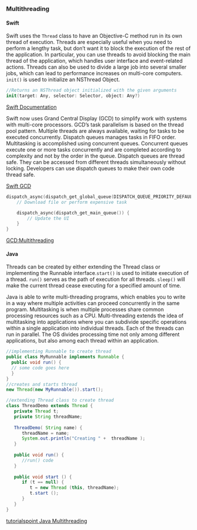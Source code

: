 ### Multithreading
#### Swift

Swift uses the `Thread` class to  have an Objective-C method run in its own thread of execution. Threads are especially useful when you need to perform a lengthy task, but don’t want it to block the execution of the rest of the application. In particular, you can use threads to avoid blocking the main thread of the application, which handles user interface and event-related actions. Threads can also be used to divide a large job into several smaller jobs, which can lead to performance increases on multi-core computers. `init()` is used to initialize an NSThread Object.

```swift
//Returns an NSThread object initialized with the given arguments
init(target: Any, selector: Selector, object: Any?)

```
[Swift Documentation](https://developer.apple.com/documentation/foundation/thread)

Swift now uses Grand Central Display (GCD) to simplify work with systems with multi-core processors. GCD’s task parallelism is based on the thread pool pattern. Multiple threads are always available, waiting for tasks to be executed concurrently. Dispatch queues manages tasks in FIFO order. Multitasking is accomplished using concurrent queues. Concurrent queues execute one or more tasks concurrently and are completed according to complexity and not by the order in the queue. Dispatch queues are thread safe. They can be accessed from different threads simultaneously without locking. Developers can use dispatch queues to make their own code thread safe.

[Swift GCD](https://medium.com/modernnerd-code/grand-central-dispatch-crash-course-for-swift-3-8bf2652c1cb8)

```swift
dispatch_async(dispatch_get_global_queue(DISPATCH_QUEUE_PRIORITY_DEFAULT, 0)) {  
    // Download file or perform expensive task

    dispatch_async(dispatch_get_main_queue()) {  
        // Update the UI  
    }
}
```
[GCD:Multithreading](https://learnappmaking.com/grand-central-dispatch-swift/)

#### Java

Threads can be created by either extending the Thread class or implementing the Runnable interface.`start()` is used to initiate execution of a thread. `run()` serves as the path of execution for all threads. `sleep()` will make the current thread cease executing for a specified amount of time.

Java is able to write multi-threading programs, which enables you to write in a way where multiple activities can proceed concurrently in the same program. Multitasking is when multiple processes share common processing resources such as a CPU. Multi-threading extends the idea of multitasking into applications where you can subdivide specific operations within a single application into individual threads. Each of the threads can run in parallel. The OS divides processing time not only among different applications, but also among each thread within an application.

```java
//implementing Runnable to create thread
public class MyRunnable implements Runnable {
  public void run() {
  // some code goes here
  }
}
//creates and starts thread
new Thread(new MyRunnable()).start(); 

//extending Thread class to create thread
class ThreadDemo extends Thread {
   private Thread t;
   private String threadName;
   
   ThreadDemo( String name) {
      threadName = name;
      System.out.println("Creating " +  threadName );
   }
   
   public void run() {
      //run() code
   }
   
   public void start () {
      if (t == null) {
         t = new Thread (this, threadName);
         t.start ();
      }
   }
}
```
[tutorialspoint Java Multithreading](https://www.tutorialspoint.com/java/java_multithreading.htm)